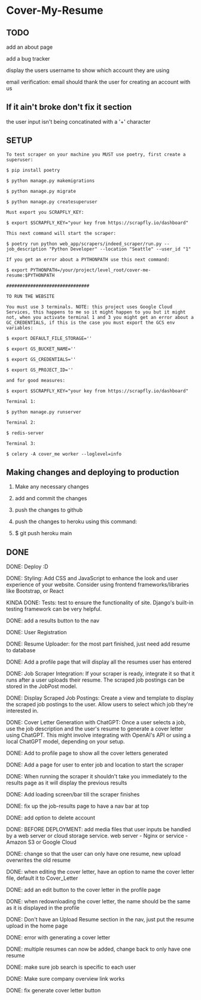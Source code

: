 # Cover-My-Resume

## TODO

add an about page

add a bug tracker

display the users username to show which account they are using

email verification: email should thank the user for creating an account with us

## If it ain't broke don't fix it section

the user input isn't being concatinated with a '+' character

## SETUP

```,
To test scraper on your machine you MUST use poetry, first create a superuser:

$ pip install poetry

$ python manage.py makemigrations

$ python manage.py migrate

$ python manage.py createsuperuser

Must export you SCRAPFLY_KEY:

$ export $SCRAPFLY_KEY="your key from https://scrapfly.io/dashboard"

This next command will start the scraper:

$ poetry run python web_app/scrapers/indeed_scraper/run.py --job_description "Python Developer" --location "Seattle" --user_id "1"

If you get an error about a PYTHONPATH use this next command:

$ export PYTHONPATH=/your/project/level_root/cover-me-resume:$PYTHONPATH

###############################

TO RUN THE WEBSITE

You must use 3 terminals. NOTE: this project uses Google Cloud Services, this happens to me so it might happen to you but it might not, when you activate terminal 1 and 3 you might get an error about a GC_CREDENTIALS, if this is the case you must export the GCS env variables:

$ export DEFAULT_FILE_STORAGE=''

$ export GS_BUCKET_NAME=''

$ export GS_CREDENTIALS=''

$ export GS_PROJECT_ID=''

and for good measures:

$ export $SCRAPFLY_KEY="your key from https://scrapfly.io/dashboard"

Terminal 1: 

$ python manage.py runserver

Terminal 2:

$ redis-server

Terminal 3:

$ celery -A cover_me worker --loglevel=info
```

## Making changes and deploying to production

1. Make any necessary changes

2. add and commit the changes

3. push the changes to github

4. push the changes to heroku using this command:

5. $ git push heroku main

## DONE

DONE: Deploy :D

DONE: Styling: Add CSS and JavaScript to enhance the look and user experience of your website. Consider using frontend frameworks/libraries like Bootstrap, or React

KINDA DONE: Tests: test to ensure the functionality of site. Django's built-in testing framework can be very helpful.

DONE: add a results button to the nav

DONE: User Registration

DONE: Resume Uploader: for the most part finished, just need add resume to database

DONE: Add a profile page that will display all the resumes user has entered

DONE: Job Scraper Integration: If your scraper is ready, integrate it so that it runs after a user uploads their resume. The scraped job postings can be stored in the JobPost model.

DONE: Display Scraped Job Postings: Create a view and template to display the scraped job postings to the user. Allow users to select which job they're interested in.

DONE: Cover Letter Generation with ChatGPT: Once a user selects a job, use the job description and the user's resume to generate a cover letter using ChatGPT. This might involve integrating with OpenAI's API or using a local ChatGPT model, depending on your setup.

DONE: Add to profile page to show all the cover letters generated

DONE: Add a page for user to enter job and location to start the scraper

DONE: When running the scraper it shouldn't take you immediately to the results page as it will display the previous results

DONE: Add loading screen/bar till the scraper finishes

DONE: fix up the job-results page to have a nav bar at top

DONE: add option to delete account

DONE: BEFORE DEPLOYMENT: add media files that user inputs be handled by a web server or cloud storage service. web server - Nginx or service - Amazon S3 or Google Cloud

DONE: change so that the user can only have one resume, new upload overwrites the old resume

DONE: when editing the cover letter, have an option to name the cover letter file, default it to Cover_Letter

DONE: add an edit button to the cover letter in the profile page

DONE: when redownloading the cover letter, the name should be the same as it is displayed in the profile

DONE: Don't have an Upload Resume section in the nav, just put the resume upload in the home page

DONE: error with generating a cover letter

DONE: multiple resumes can now be added, change back to only have one resume

DONE: make sure job search is specific to each user

DONE: Make sure company overview link works

DONE: fix generate cover letter button
